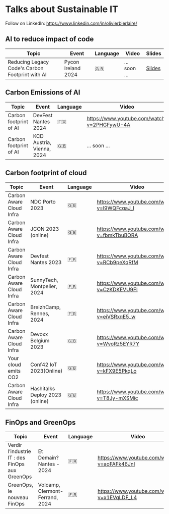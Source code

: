 # Talks about Sustainable IT

Follow on LinkedIn: https://www.linkedin.com/in/olivierbierlaire/

## AI to reduce impact of code

| Topic | Event | Language | Video | Slides |
| --- | --- | --- | --- | --- |
| Reducing Legacy Code's Carbon Footprint with AI | Pycon Ireland 2024 | 🇬🇧 | … soon … | [Slides](https://www.canva.com/design/DAGV-ElWIUw/mTxr-YmNJQSA7S44lMTDFQ/view?utm_content=DAGV-ElWIUw&utm_campaign=designshare&utm_medium=link&utm_source=editor) |

## Carbon Emissions of AI

| Topic | Event | Language | Video | Slides |
| --- | --- | --- | --- | --- |
| Carbon footprint of AI | DevFest Nantes 2024 | 🇫🇷 | https://www.youtube.com/watch?v=2PHGFywU-4A | [Slides](https://www.canva.com/design/DAGTj0N_GQ0/ZqnX7cNDvbyAV2XReWZlyA/view?utm_content=DAGTj0N_GQ0&utm_campaign=designshare&utm_medium=link&utm_source=editor) |
| Carbon footprint of AI | KCD Austria, Vienna, 2024 | 🇬🇧 | … soon … | [Slides](https://www.canva.com/design/DAGRx3omxpo/RCVKHYwhmewe13I8yeX6CA/view?utm_content=DAGRx3omxpo&utm_campaign=designshare&utm_medium=link&utm_source=editor) |

## Carbon footprint of cloud

| Topic | Event | Language | Video | Slides |
| --- | --- | --- | --- | --- |
| Carbon Aware Cloud Infra | NDC Porto 2023 | 🇬🇧 | https://www.youtube.com/watch?v=l9WQFcgaJ_I |  |
| Carbon Aware Cloud Infra | JCON 2023 (online) | 🇬🇧 | https://www.youtube.com/watch?v=fbmkTbuBORA |  |
| Carbon Aware Cloud Infra | Devfest Nantes 2023 | 🇫🇷 | https://www.youtube.com/watch?v=RCb9peXqRfM |  |
| Carbon Aware Cloud Infra | SunnyTech, Montpelier, 2024 | 🇫🇷 | https://www.youtube.com/watch?v=CzKDKEVU9FI |  |
| Carbon Aware Cloud Infra | BreizhCamp, Rennes, 2024 | 🇫🇷 | https://www.youtube.com/watch?v=eiVSRxqE5_w |  |
| Carbon Aware Cloud Infra | Devoxx Belgium 2023 | 🇬🇧 | https://www.youtube.com/watch?v=WvoRz5EYR7Y |  |
| Your cloud emits CO2 | Conf42 IoT 2023(Online) | 🇬🇧 | https://www.youtube.com/watch?v=kFX9E5PkqLo |  |
| Carbon Aware Cloud Infra | Hashitalks Deploy 2023 (online) | 🇬🇧 | https://www.youtube.com/watch?v=T8Jy-mXSMic |  |

## FinOps and GreenOps

| Topic | Event | Language | Video | Slides |
| --- | --- | --- | --- | --- |
| Verdir l’industrie IT : des FinOps aux GreenOps  | Et Demain? Nantes - 2024 | 🇫🇷 | https://www.youtube.com/watch?v=aoFAFk46JnI |  |
| GreenOps, le nouveau FinOps | Volcamp, Clermont-Ferrand, 2024 | 🇫🇷 | https://www.youtube.com/watch?v=x1EVqLDF_L4 |  |